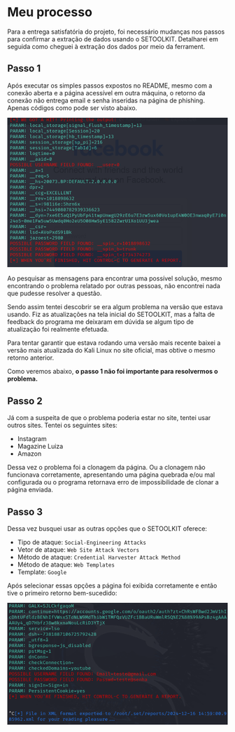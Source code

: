 # Meu processo

Para a entrega satisfatória do projeto, foi necessário mudanças nos passos para confirmar a extração de dados usando o SETOOLKIT. Detalharei em seguida como cheguei à extração dos dados por meio da ferrament.

## Passo 1

Após executar os simples passos expostos no README, mesmo com a conexão aberta e a página acessível em outra máquina, o retorno da conexão não entrega email e senha inseridas na página de phishing. Apenas códigos como pode ser visto abaixo.

![erro](/erro.png)

Ao pesquisar as mensagens para encontrar uma possível solução, mesmo encontrando o problema relatado por outras pessoas, não encontrei nada que pudesse resolver a questão.

Sendo assim tentei descobrir se era algum problema na versão que estava usando. Fiz as atualizações na tela inicial do SETOOLKIT, mas a falta de feedback do programa me deixaram em dúvida se algum tipo de atualização foi realmente efetuada.

Para tentar garantir que estava rodando uma versão mais recente baixei a versão mais atualizada do Kali Linux no site oficial, mas obtive o mesmo retorno anterior.

Como veremos abaixo, **o passo 1 não foi importante para resolvermos o problema.**

## Passo 2

Já com a suspeita de que o problema poderia estar no site, tentei usar outros sites. Tentei os seguintes sites:
- Instagram
- Magazine Luiza
- Amazon

Dessa vez o problema foi a clonagem da página. Ou a clonagem não funcionava corretamente, apresentando uma página quebrada e/ou mal configurada ou o programa retornava erro de impossibilidade de clonar a página enviada.

## Passo 3

Dessa vez busquei usar as outras opções que o SETOOLKIT oferece:

- Tipo de ataque: ``` Social-Engineering Attacks ```
- Vetor de ataque: ``` Web Site Attack Vectors ```
- Método de ataque: ```Credential Harvester Attack Method ```
- Método de ataque: ``` Web Templates ```
- Template: ``` Google ```

Após selecionar essas opções a página foi exibida corretamente e então tive o primeiro retorno bem-sucedido:

![template_google](/template_google.png)
